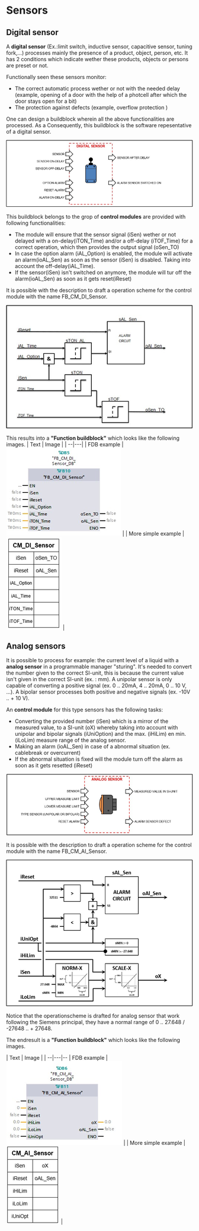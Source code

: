 # Sensors
## Digital sensor
A **digital sensor** (Ex.:limit switch, inductive sensor, capacitive sensor, tuning fork,...) processes mainly the presence of a product, object, person, etc. It has 2 conditions which indicate wether these products, objects or persons are preset or not.

Functionally seen these sensors monitor:
- The correct automatic process wether or not with the needed delay (example, opening of a door with the help of a photcell after which the door stays open for a bit)
- The protection against defects (example, overflow protection )

One can design a buildblock wherein all the above functionalities are processed. As a Consequently, this buildblock is the software repesentative of a digital sensor.

![S88 Example Digital Sensor ](../Ad06/Images/ObjectDigitalSensor.jpg)

This buildblock belongs to the grop of **control modules** are provided with following functionalities:
-  The module will ensure that the sensor signal (iSen) wether or not delayed with a on-delay(iTON_Time) and/or a off-delay (iTOF_Time) for a correct operation, which then provides the output signal (oSen_TO)
- In case the option alarm (iAL_Option) is enabled, the module will activate an alarm(ioAL_Sen) as soon as the sensor (iSen) is disabled. Taking into account the off-delay(iAL_Time).
- If the sensor(iSen) isn't switched on anymore, the module will tur off the alarm(ioAL_Sen) as soon as it gets reset(iReset)

It is possible with the description to draft a operation scheme for the control module with the name FB_CM_DI_Sensor.

![operation scheme control module FB_CM_DI_Sensor ](../Ad06/Images/OperationschemeCMFB_CM_DI_Sensor.jpg)

This results into a **"Function buildblock"** which looks like the following images.
| Text | Image |
| --|---|
| FDB example  | ![TIA image of control module FB_CM_DI_Sensor ](../Ad06/Images/TIA-FB_CM_DI_Sensor.jpg)  |
| More simple example  | ![Simple image of control module FB_CM_DI_Sensor ](../Ad06/Images/SimpleFB_CM_DI_Sensor.jpg)  |

## Analog sensors

It is possible to process for example: the current level of a liquid with a **analog sensor** in a programmable manager "sturing". It's needed to convert the number given to the correct SI-unit, this is because the current value isn't given in the correct SI-unit (ex. : mm). A unipolar sensor is only capable of converting a positive signal (ex. 0 .. 20mA, 4 .. 20mA, 0 .. 10 V, ...). A bipolar sensor processes both positive and negative signals (ex. -10V .. + 10 V).

An **control module** for this type sensors has the following tasks:
- Converting the provided number (iSen) which is a mirror of the measured value, to a SI-unit (oX) whereby taking into account with unipolar and bipolar signals (iUniOption) and the max. (iHiLim) en min. (iLoLim) measure range of the analog sensor.
- Making an alarm (ioAL_Sen) in case of a abnormal situation (ex. cablebreak or overcurrent)
- If the abnormal situation is fixed will the module turn off the alarm as soon as it gets resetted (iReset)

![Object of a analog sensor ](../Ad06/Images/ObjectAnalogSensor.jpg)

It is possible with the description to draft a operation scheme for the control module with the name FB_CM_AI_Sensor.

![Operation scheme control module FB_CM_AI_Sensor ](../Ad06/Images/OperationschemeCMFB_CM_AI_Sensor.jpg)

Notice that the operationscheme is drafted for analog sensor that work following the Siemens principal, they have a normal range of 0 .. 27.648 / -27648 .. + 27648.

The endresult is a **"Function buildblock"** which looks like the following images.

| Text | Image |
| --|---|--
| FDB example  | ![TIA image of control module FB_CM_AI_Sensor ](../Ad06/Images/TIA-FB_CM_AI_Sensor.jpg)  |
| More simple example  | ![Simple image of control module FB_CM_AI_Sensor ](../Ad06/Images/SimpleFB_CM_AI_Sensor.jpg)  |
